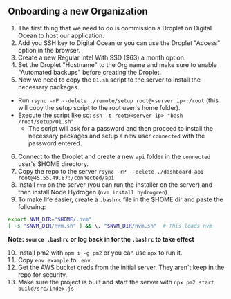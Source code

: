 ## Onboarding a new Organization

1. The first thing that we need to do is commission a Droplet on Digital Ocean to host our application.
2. Add you SSH key to Digital Ocean or you can use the Droplet "Access" option in the browser.
3. Create a new Regular Intel With SSD ($63) a month option.
4. Set the Droplet "Hostname" to the Org name and make sure to enable "Automated backups" before creating the Droplet.
5. Now we need to copy the `01.sh` script to the server to install the necessary packages.
- Run `rsync -rP --delete ./remote/setup root@<server ip>:/root` (this will copy the setup script to the root user's home folder).
- Execute the script like so: `ssh -t root@<server ip> "bash /root/setup/01.sh"`
  - The script will ask for a password and then proceed to install the necessary packages and setup a new user `connected` with the password entered.
6. Connect to the Droplet and create a new `api` folder in the `connected` user's $HOME directory.
7. Copy the repo to the server `rsync -rP --delete ./dashboard-api root@45.55.49.87:/connected/api`
8. Install `nvm` on the server (you can run the installer on the server) and then install Node Hydrogen (`nvm install hydrogren`)
9. To make life easier, create a `.bashrc` file in the $HOME dir and paste the following:

```sh
export NVM_DIR="$HOME/.nvm"
[ -s "$NVM_DIR/nvm.sh" ] && \. "$NVM_DIR/nvm.sh"  # This loads nvm
```

**Note: `source .bashrc` or log back in for the `.bashrc` to take effect**

10. Install pm2 with `npm i -g pm2` or you can use `npx` to run it.
11. Copy `env.example` to `.env`.
12. Get the AWS bucket creds from the initial server. They aren't keep in the repo for security. 
13. Make sure the project is built and start the server with `npx pm2 start build/src/index.js`
